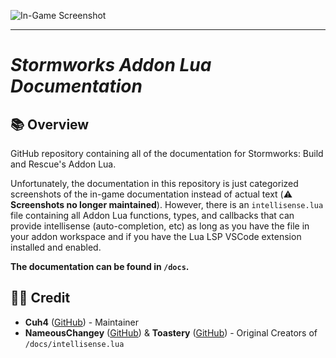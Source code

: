 ![In-Game Screenshot](imgs/1.png)

---

# *Stormworks Addon Lua Documentation*

## 📚 Overview
GitHub repository containing all of the documentation for Stormworks: Build and Rescue's Addon Lua.

Unfortunately, the documentation in this repository is just categorized screenshots of the in-game documentation instead of actual text (⚠️ **Screenshots no longer maintained**). However, there is an `intellisense.lua` file containing all Addon Lua functions, types, and callbacks that can provide intellisense (auto-completion, etc) as long as you have the file in your addon workspace and if you have the Lua LSP VSCode extension installed and enabled.

**The documentation can be found in `/docs`.**

## 👨‍🦱 Credit
- **Cuh4** ([GitHub](https://github.com/Cuh4)) - Maintainer
- **NameousChangey** ([GitHub](https://github.com/nameouschangey)) & **Toastery** ([GitHub](https://github.com/Toast732)) - Original Creators of `/docs/intellisense.lua`